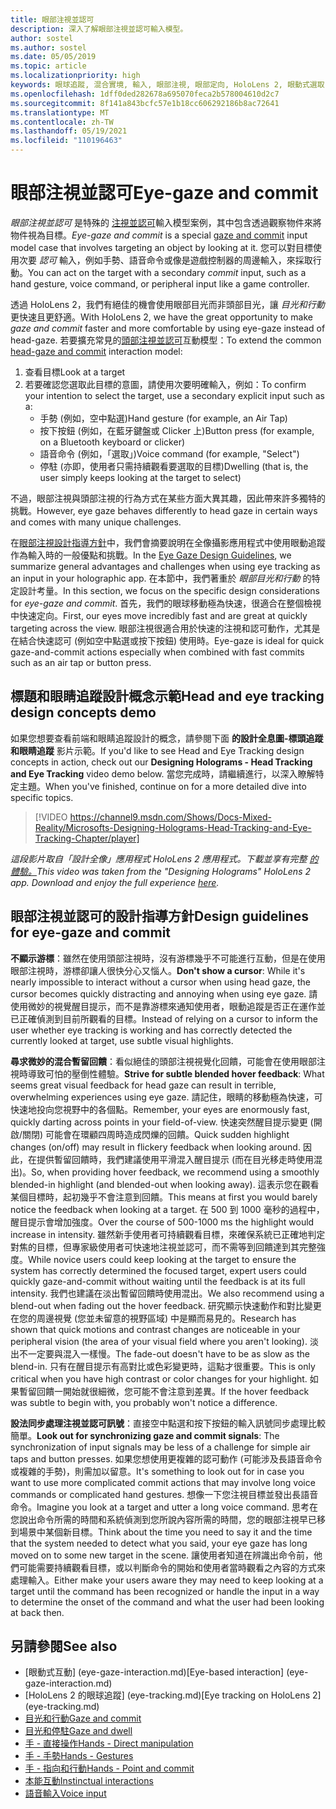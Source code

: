 ```yaml
---
title: 眼部注視並認可
description: 深入了解眼部注視並認可輸入模型。
author: sostel
ms.author: sostel
ms.date: 05/05/2019
ms.topic: article
ms.localizationpriority: high
keywords: 眼球追蹤, 混合實境, 輸入, 眼部注視, 眼部定向, HoloLens 2, 眼動式選取, 混合實境頭戴式裝置, windows 混合實境頭戴式裝置, 虛擬實境頭戴式裝置, HoloLens, MRTK, 混合實境工具組, 注視
ms.openlocfilehash: 1dff0ded282678a695070feca2b578004610d2c7
ms.sourcegitcommit: 8f141a843bcfc57e1b18cc606292186b8ac72641
ms.translationtype: MT
ms.contentlocale: zh-TW
ms.lasthandoff: 05/19/2021
ms.locfileid: "110196463"
---
```

# <a name="eye-gaze-and-commit"></a><span data-ttu-id="b0ca2-104">眼部注視並認可</span><span class="sxs-lookup"><span data-stu-id="b0ca2-104">Eye-gaze and commit</span></span>

<span data-ttu-id="b0ca2-105">_眼部注視並認可_ 是特殊的 [注視並認可](gaze-and-commit.md)輸入模型案例，其中包含透過觀察物件來將物件視為目標。</span><span class="sxs-lookup"><span data-stu-id="b0ca2-105">_Eye-gaze and commit_ is a special [gaze and commit](gaze-and-commit.md) input model case that involves targeting an object by looking at it.</span></span> <span data-ttu-id="b0ca2-106">您可以對目標使用次要 _認可_ 輸入，例如手勢、語音命令或像是遊戲控制器的周邊輸入，來採取行動。</span><span class="sxs-lookup"><span data-stu-id="b0ca2-106">You can act on the target with a secondary _commit_ input, such as a hand gesture, voice command, or peripheral input like a game controller.</span></span> 

<span data-ttu-id="b0ca2-107">透過 HoloLens 2，我們有絕佳的機會使用眼部目光而非頭部目光，讓 _目光和行動_ 更快速且更舒適。</span><span class="sxs-lookup"><span data-stu-id="b0ca2-107">With HoloLens 2, we have the great opportunity to make _gaze and commit_ faster and more comfortable by using eye-gaze instead of head-gaze.</span></span> <span data-ttu-id="b0ca2-108">若要擴充常見的[頭部注視並認可](gaze-and-commit.md)互動模型：</span><span class="sxs-lookup"><span data-stu-id="b0ca2-108">To extend the common [head-gaze and commit](gaze-and-commit.md) interaction model:</span></span> 
1. <span data-ttu-id="b0ca2-109">查看目標</span><span class="sxs-lookup"><span data-stu-id="b0ca2-109">Look at a target</span></span> 
2. <span data-ttu-id="b0ca2-110">若要確認您選取此目標的意圖，請使用次要明確輸入，例如：</span><span class="sxs-lookup"><span data-stu-id="b0ca2-110">To confirm your intention to select the target, use a secondary explicit input such as a:</span></span>  
   - <span data-ttu-id="b0ca2-111">手勢 (例如，空中點選)</span><span class="sxs-lookup"><span data-stu-id="b0ca2-111">Hand gesture (for example, an Air Tap)</span></span>
   - <span data-ttu-id="b0ca2-112">按下按鈕 (例如，在藍牙鍵盤或 Clicker 上)</span><span class="sxs-lookup"><span data-stu-id="b0ca2-112">Button press (for example, on a Bluetooth keyboard or clicker)</span></span>
   - <span data-ttu-id="b0ca2-113">語音命令 (例如，「選取」)</span><span class="sxs-lookup"><span data-stu-id="b0ca2-113">Voice command (for example, "Select")</span></span>
   - <span data-ttu-id="b0ca2-114">停駐 (亦即，使用者只需持續觀看要選取的目標)</span><span class="sxs-lookup"><span data-stu-id="b0ca2-114">Dwelling (that is, the user simply keeps looking at the target to select)</span></span>

<span data-ttu-id="b0ca2-115">不過，眼部注視與頭部注視的行為方式在某些方面大異其趣，因此帶來許多獨特的挑戰。</span><span class="sxs-lookup"><span data-stu-id="b0ca2-115">However, eye gaze behaves differently to head gaze in certain ways and comes with many unique challenges.</span></span> 

<span data-ttu-id="b0ca2-116">在[眼部注視設計指導方針](eye-tracking.md)中，我們會摘要說明在全像攝影應用程式中使用眼動追蹤作為輸入時的一般優點和挑戰。</span><span class="sxs-lookup"><span data-stu-id="b0ca2-116">In the [Eye Gaze Design Guidelines](eye-tracking.md), we summarize general advantages and challenges when using eye tracking as an input in your holographic app.</span></span> <span data-ttu-id="b0ca2-117">在本節中，我們著重於 _眼部目光和行動_ 的特定設計考量。</span><span class="sxs-lookup"><span data-stu-id="b0ca2-117">In this section, we focus on the specific design considerations for _eye-gaze and commit_.</span></span>
<span data-ttu-id="b0ca2-118">首先，我們的眼球移動極為快速，很適合在整個檢視中快速定向。</span><span class="sxs-lookup"><span data-stu-id="b0ca2-118">First, our eyes move incredibly fast and are great at quickly targeting across the view.</span></span> <span data-ttu-id="b0ca2-119">眼部注視很適合用於快速的注視和認可動作，尤其是在結合快速認可 (例如空中點選或按下按鈕) 使用時。</span><span class="sxs-lookup"><span data-stu-id="b0ca2-119">Eye-gaze is ideal for quick gaze-and-commit actions especially when combined with fast commits such as an air tap or button press.</span></span>

## <a name="head-and-eye-tracking-design-concepts-demo"></a><span data-ttu-id="b0ca2-120">標題和眼睛追蹤設計概念示範</span><span class="sxs-lookup"><span data-stu-id="b0ca2-120">Head and eye tracking design concepts demo</span></span>

<span data-ttu-id="b0ca2-121">如果您想要查看前端和眼睛追蹤設計的概念，請參閱下面 **的設計全息圖-標頭追蹤和眼睛追蹤** 影片示範。</span><span class="sxs-lookup"><span data-stu-id="b0ca2-121">If you'd like to see Head and Eye Tracking design concepts in action, check out our **Designing Holograms - Head Tracking and Eye Tracking** video demo below.</span></span> <span data-ttu-id="b0ca2-122">當您完成時，請繼續進行，以深入瞭解特定主題。</span><span class="sxs-lookup"><span data-stu-id="b0ca2-122">When you've finished, continue on for a more detailed dive into specific topics.</span></span>

> [!VIDEO https://channel9.msdn.com/Shows/Docs-Mixed-Reality/Microsofts-Designing-Holograms-Head-Tracking-and-Eye-Tracking-Chapter/player]

<span data-ttu-id="b0ca2-123">*這段影片取自「設計全像」應用程式 HoloLens 2 應用程式。下載並享有完整 [的體驗。](https://aka.ms/dhapp)*</span><span class="sxs-lookup"><span data-stu-id="b0ca2-123">*This video was taken from the "Designing Holograms" HoloLens 2 app. Download and enjoy the full experience [here](https://aka.ms/dhapp).*</span></span>
   
## <a name="design-guidelines-for-eye-gaze-and-commit"></a><span data-ttu-id="b0ca2-124">眼部注視並認可的設計指導方針</span><span class="sxs-lookup"><span data-stu-id="b0ca2-124">Design guidelines for eye-gaze and commit</span></span>

<span data-ttu-id="b0ca2-125">**不顯示游標**：雖然在使用頭部注視時，沒有游標幾乎不可能進行互動，但是在使用眼部注視時，游標卻讓人很快分心又惱人。</span><span class="sxs-lookup"><span data-stu-id="b0ca2-125">**Don't show a cursor**: While it's nearly impossible to interact without a cursor when using head gaze, the cursor becomes quickly distracting and annoying when using eye gaze.</span></span> <span data-ttu-id="b0ca2-126">請使用微妙的視覺醒目提示，而不是靠游標來通知使用者，眼動追蹤是否正在運作並已正確偵測到目前所觀看的目標。</span><span class="sxs-lookup"><span data-stu-id="b0ca2-126">Instead of relying on a cursor to inform the user whether eye tracking is working and has correctly detected the currently looked at target, use subtle visual highlights.</span></span>

<span data-ttu-id="b0ca2-127">**尋求微妙的混合暫留回饋**：看似絕佳的頭部注視視覺化回饋，可能會在使用眼部注視時導致可怕的壓倒性體驗。</span><span class="sxs-lookup"><span data-stu-id="b0ca2-127">**Strive for subtle blended hover feedback**: What seems great visual feedback for head gaze can result in terrible, overwhelming experiences using eye gaze.</span></span> <span data-ttu-id="b0ca2-128">請記住，眼睛的移動極為快速，可快速地投向您視野中的各個點。</span><span class="sxs-lookup"><span data-stu-id="b0ca2-128">Remember, your eyes are enormously fast, quickly darting across points in your field-of-view.</span></span> <span data-ttu-id="b0ca2-129">快速突然醒目提示變更 (開啟/關閉) 可能會在環顧四周時造成閃爍的回饋。</span><span class="sxs-lookup"><span data-stu-id="b0ca2-129">Quick sudden highlight changes (on/off) may result in flickery feedback when looking around.</span></span> <span data-ttu-id="b0ca2-130">因此，在提供暫留回饋時，我們建議使用平滑混入醒目提示 (而在目光移走時使用混出)。</span><span class="sxs-lookup"><span data-stu-id="b0ca2-130">So, when providing hover feedback, we recommend using a smoothly blended-in highlight (and blended-out when looking away).</span></span> <span data-ttu-id="b0ca2-131">這表示您在觀看某個目標時，起初幾乎不會注意到回饋。</span><span class="sxs-lookup"><span data-stu-id="b0ca2-131">This means at first you would barely notice the feedback when looking at a target.</span></span> <span data-ttu-id="b0ca2-132">在 500 到 1000 毫秒的過程中，醒目提示會增加強度。</span><span class="sxs-lookup"><span data-stu-id="b0ca2-132">Over the course of 500-1000 ms the highlight would increase in intensity.</span></span> <span data-ttu-id="b0ca2-133">雖然新手使用者可持續觀看目標，來確保系統已正確地判定對焦的目標，但專家級使用者可快速地注視並認可，而不需等到回饋達到其完整強度。</span><span class="sxs-lookup"><span data-stu-id="b0ca2-133">While novice users could keep looking at the target to ensure the system has correctly determined the focused target, expert users could quickly gaze-and-commit without waiting until the feedback is at its full intensity.</span></span> <span data-ttu-id="b0ca2-134">我們也建議在淡出暫留回饋時使用混出。</span><span class="sxs-lookup"><span data-stu-id="b0ca2-134">We also recommend using a blend-out when fading out the hover feedback.</span></span> <span data-ttu-id="b0ca2-135">研究顯示快速動作和對比變更在您的周邊視覺 (您並未留意的視野區域) 中是顯而易見的。</span><span class="sxs-lookup"><span data-stu-id="b0ca2-135">Research has shown that quick motions and contrast changes are noticeable in your peripheral vision (the area of your visual field where you aren't looking).</span></span>
<span data-ttu-id="b0ca2-136">淡出不一定要與混入一樣慢。</span><span class="sxs-lookup"><span data-stu-id="b0ca2-136">The fade-out doesn't have to be as slow as the blend-in.</span></span> <span data-ttu-id="b0ca2-137">只有在醒目提示有高對比或色彩變更時，這點才很重要。</span><span class="sxs-lookup"><span data-stu-id="b0ca2-137">This is only critical when you have high contrast or color changes for your highlight.</span></span> <span data-ttu-id="b0ca2-138">如果暫留回饋一開始就很細微，您可能不會注意到差異。</span><span class="sxs-lookup"><span data-stu-id="b0ca2-138">If the hover feedback was subtle to begin with, you probably won't notice a difference.</span></span>

<span data-ttu-id="b0ca2-139">**設法同步處理注視並認可訊號**：直接空中點選和按下按鈕的輸入訊號同步處理比較簡單。</span><span class="sxs-lookup"><span data-stu-id="b0ca2-139">**Look out for synchronizing gaze and commit signals**: The synchronization of input signals may be less of a challenge for simple air taps and button presses.</span></span> <span data-ttu-id="b0ca2-140">如果您想使用更複雜的認可動作 (可能涉及長語音命令或複雜的手勢)，則需加以留意。</span><span class="sxs-lookup"><span data-stu-id="b0ca2-140">It's something to look out for in case you want to use more complicated commit actions that may involve long voice commands or complicated hand gestures.</span></span> <span data-ttu-id="b0ca2-141">想像一下您注視目標並發出長語音命令。</span><span class="sxs-lookup"><span data-stu-id="b0ca2-141">Imagine you look at a target and utter a long voice command.</span></span> <span data-ttu-id="b0ca2-142">思考在您說出命令所需的時間和系統偵測到您所說內容所需的時間，您的眼部注視早已移到場景中某個新目標。</span><span class="sxs-lookup"><span data-stu-id="b0ca2-142">Think about the time you need to say it and the time that the system needed to detect what you said, your eye gaze has long moved on to some new target in the scene.</span></span> <span data-ttu-id="b0ca2-143">讓使用者知道在辨識出命令前，他們可能需要持續觀看目標，或以判斷命令的開始和使用者當時觀看之內容的方式來處理輸入。</span><span class="sxs-lookup"><span data-stu-id="b0ca2-143">Either make your users aware they may need to keep looking at a target until the command has been recognized or handle the input in a way to determine the onset of the command and what the user had been looking at back then.</span></span>

## <a name="see-also"></a><span data-ttu-id="b0ca2-144">另請參閱</span><span class="sxs-lookup"><span data-stu-id="b0ca2-144">See also</span></span>

* <span data-ttu-id="b0ca2-145">[眼動式互動] (eye-gaze-interaction.md)</span><span class="sxs-lookup"><span data-stu-id="b0ca2-145">[Eye-based interaction] (eye-gaze-interaction.md)</span></span>
* <span data-ttu-id="b0ca2-146">[HoloLens 2 的眼球追蹤] (eye-tracking.md)</span><span class="sxs-lookup"><span data-stu-id="b0ca2-146">[Eye tracking on HoloLens 2] (eye-tracking.md)</span></span>
* [<span data-ttu-id="b0ca2-147">目光和行動</span><span class="sxs-lookup"><span data-stu-id="b0ca2-147">Gaze and commit</span></span>](gaze-and-commit.md)
* [<span data-ttu-id="b0ca2-148">目光和停駐</span><span class="sxs-lookup"><span data-stu-id="b0ca2-148">Gaze and dwell</span></span>](gaze-and-dwell.md)
* [<span data-ttu-id="b0ca2-149">手 - 直接操作</span><span class="sxs-lookup"><span data-stu-id="b0ca2-149">Hands - Direct manipulation</span></span>](direct-manipulation.md)
* [<span data-ttu-id="b0ca2-150">手 - 手勢</span><span class="sxs-lookup"><span data-stu-id="b0ca2-150">Hands - Gestures</span></span>](gaze-and-commit.md#composite-gestures)
* [<span data-ttu-id="b0ca2-151">手 - 指向和行動</span><span class="sxs-lookup"><span data-stu-id="b0ca2-151">Hands - Point and commit</span></span>](point-and-commit.md)
* [<span data-ttu-id="b0ca2-152">本能互動</span><span class="sxs-lookup"><span data-stu-id="b0ca2-152">Instinctual interactions</span></span>](interaction-fundamentals.md)
* [<span data-ttu-id="b0ca2-153">語音輸入</span><span class="sxs-lookup"><span data-stu-id="b0ca2-153">Voice input</span></span>](voice-input.md)
